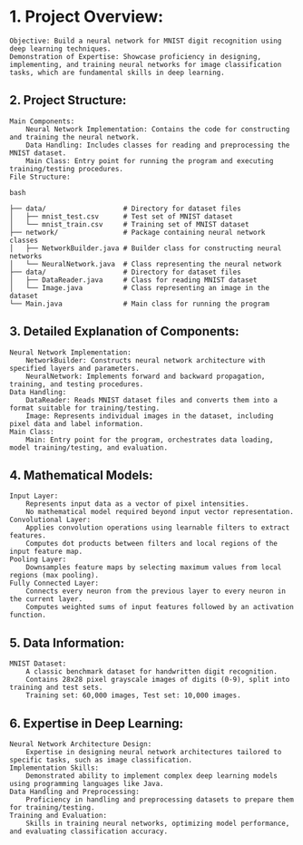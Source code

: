 <h1>1. Project Overview:</h1>

    Objective: Build a neural network for MNIST digit recognition using deep learning techniques.
    Demonstration of Expertise: Showcase proficiency in designing, implementing, and training neural networks for image classification tasks, which are fundamental skills in deep learning.

<h2>2. Project Structure:</h2>

    Main Components:
        Neural Network Implementation: Contains the code for constructing and training the neural network.
        Data Handling: Includes classes for reading and preprocessing the MNIST dataset.
        Main Class: Entry point for running the program and executing training/testing procedures.
    File Structure:

    bash

    ├── data/                   # Directory for dataset files
    │   ├── mnist_test.csv      # Test set of MNIST dataset
    │   └── mnist_train.csv     # Training set of MNIST dataset
    ├── network/                # Package containing neural network classes
    │   ├── NetworkBuilder.java # Builder class for constructing neural networks
    │   └── NeuralNetwork.java  # Class representing the neural network
    ├── data/                   # Directory for dataset files
    │   ├── DataReader.java     # Class for reading MNIST dataset
    │   └── Image.java          # Class representing an image in the dataset
    └── Main.java               # Main class for running the program

<h2>3. Detailed Explanation of Components:</h2>

    Neural Network Implementation:
        NetworkBuilder: Constructs neural network architecture with specified layers and parameters.
        NeuralNetwork: Implements forward and backward propagation, training, and testing procedures.
    Data Handling:
        DataReader: Reads MNIST dataset files and converts them into a format suitable for training/testing.
        Image: Represents individual images in the dataset, including pixel data and label information.
    Main Class:
        Main: Entry point for the program, orchestrates data loading, model training/testing, and evaluation.

<h2>4. Mathematical Models:</h2>

    Input Layer:
        Represents input data as a vector of pixel intensities.
        No mathematical model required beyond input vector representation.
    Convolutional Layer:
        Applies convolution operations using learnable filters to extract features.
        Computes dot products between filters and local regions of the input feature map.
    Pooling Layer:
        Downsamples feature maps by selecting maximum values from local regions (max pooling).
    Fully Connected Layer:
        Connects every neuron from the previous layer to every neuron in the current layer.
        Computes weighted sums of input features followed by an activation function.

<h2>5. Data Information:</h2>

    MNIST Dataset:
        A classic benchmark dataset for handwritten digit recognition.
        Contains 28x28 pixel grayscale images of digits (0-9), split into training and test sets.
        Training set: 60,000 images, Test set: 10,000 images.

<h2>6. Expertise in Deep Learning:</h2>

    Neural Network Architecture Design:
        Expertise in designing neural network architectures tailored to specific tasks, such as image classification.
    Implementation Skills:
        Demonstrated ability to implement complex deep learning models using programming languages like Java.
    Data Handling and Preprocessing:
        Proficiency in handling and preprocessing datasets to prepare them for training/testing.
    Training and Evaluation:
        Skills in training neural networks, optimizing model performance, and evaluating classification accuracy.


   
